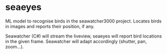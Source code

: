 # seaeyes
 ML model to recognise birds in the seawatcher3000 project.
 Locates birds in images and reports their position, if any. 

 Seawatcher (C#) will stream the liveview, seaeyes will report bird locations in the given frame. Seawatcher will adapt accordingly (shutter, pan, zoom...). 